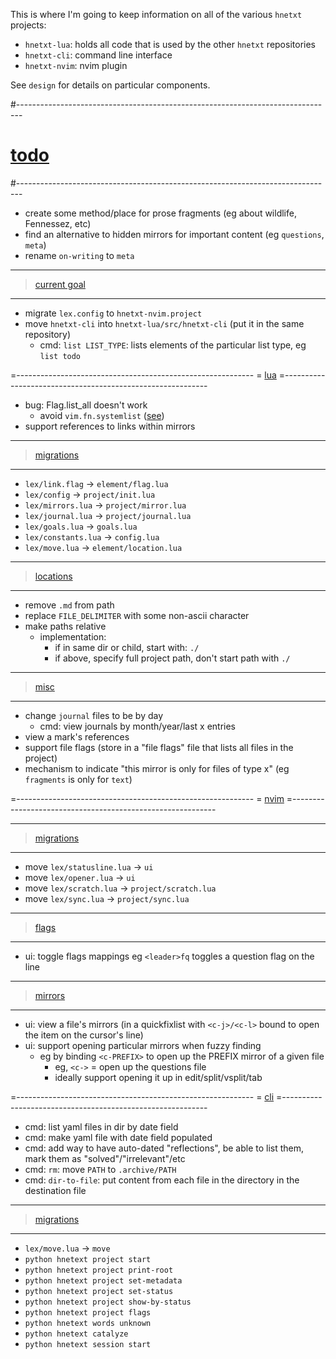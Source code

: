 This is where I'm going to keep information on all of the various `hnetxt` projects:
- `hnetxt-lua`: holds all code that is used by the other `hnetxt` repositories
- `hnetxt-cli`: command line interface
- `hnetxt-nvim`: nvim plugin

See `design` for details on particular components.

#-------------------------------------------------------------------------------
# [todo]()
#-------------------------------------------------------------------------------
- create some method/place for prose fragments (eg about wildlife, Fennessez, etc)
- find an alternative to hidden mirrors for important content (eg `questions`, `meta`)
- rename `on-writing` to `meta`

----------------------------------------
> [current goal]()
----------------------------------------
- migrate `lex.config` to `hnetxt-nvim.project`
- move `hnetxt-cli` into `hnetxt-lua/src/hnetxt-cli` (put it in the same repository)
  - cmd: `list LIST_TYPE`: lists elements of the particular list type, eg `list todo`

=-----------------------------------------------------------
= [lua]()
=-----------------------------------------------------------
+ bug: Flag.list_all doesn't work
  - avoid `vim.fn.systemlist` ([see](https://stackoverflow.com/questions/9676113/lua-os-execute-return-value))
+ support references to links within mirrors

----------------------------------------
> [migrations]()
----------------------------------------
- `lex/link.flag` → `element/flag.lua`
- `lex/config` → `project/init.lua`
- `lex/mirrors.lua` → `project/mirror.lua`
- `lex/journal.lua` → `project/journal.lua`
- `lex/goals.lua` → `goals.lua`
- `lex/constants.lua` → `config.lua`
- `lex/move.lua` → `element/location.lua`

----------------------------------------
> [locations]()
----------------------------------------
- remove `.md` from path
- replace `FILE_DELIMITER` with some non-ascii character
- make paths relative
  - implementation:
    - if in same dir or child, start with: `./`
    - if above, specify full project path, don't start path with `./`

----------------------------------------
> [misc]()
----------------------------------------
- change `journal` files to be by day
  - cmd: view journals by month/year/last x entries
- view a mark's references
- support file flags (store in a "file flags" file that lists all files in the project)
- mechanism to indicate "this mirror is only for files of type x" (eg `fragments` is only for `text`)

=-----------------------------------------------------------
= [nvim]()
=-----------------------------------------------------------

----------------------------------------
> [migrations]()
----------------------------------------
- move `lex/statusline.lua` → `ui`
- move `lex/opener.lua` → `ui`
- move `lex/scratch.lua` → `project/scratch.lua`
- move `lex/sync.lua` → `project/sync.lua`

----------------------------------------
> [flags]()
----------------------------------------
- ui: toggle flags mappings eg `<leader>fq` toggles a question flag on the line

----------------------------------------
> [mirrors]()
----------------------------------------
- ui: view a file's mirrors (in a quickfixlist with `<c-j>/<c-l>` bound to open the item on the cursor's line)
- ui: support opening particular mirrors when fuzzy finding
  - eg by binding `<c-PREFIX>` to open up the PREFIX mirror of a given file
    - eg, `<c->` = open up the questions file
    - ideally support opening it up in edit/split/vsplit/tab

=-----------------------------------------------------------
= [cli]()
=-----------------------------------------------------------
- cmd: list yaml files in dir by date field
- cmd: make yaml file with date field populated
- cmd: add way to have auto-dated "reflections", be able to list them, mark them as "solved"/"irrelevant"/etc
- cmd: `rm`: move `PATH` to `.archive/PATH`
- cmd: `dir-to-file`: put content from each file in the directory in the destination file

----------------------------------------
> [migrations]()
----------------------------------------
- `lex/move.lua` → `move`
- `python hnetext project start`
- `python hnetext project print-root`
- `python hnetext project set-metadata`
- `python hnetext project set-status`
- `python hnetext project show-by-status`
- `python hnetext project flags`
- `python hnetext words unknown`
- `python hnetext catalyze`
- `python hnetext session start`
